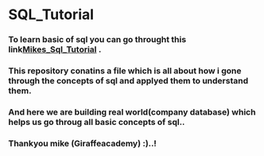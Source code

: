 # SQL_Tutorial

### To learn basic of sql you can go throught this link[Mikes_Sql_Tutorial](https://www.giraffeacademy.com/databases/sql/) .
### This repository conatins a file which is all about how i gone through the concepts of sql and applyed them to understand them.
### And here we are building real world(company database) which helps us go throug all basic concepts of sql.. 
### Thankyou mike (Giraffeacademy) :)..!
